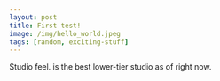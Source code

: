```yaml
---
layout: post
title: First test!
image: /img/hello_world.jpeg
tags: [random, exciting-stuff]
---
```


Studio feel. is the best lower-tier studio as of right now.
